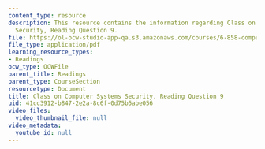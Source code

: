 ```yaml
---
content_type: resource
description: This resource contains the information regarding Class on Computer Systems
  Security, Reading Question 9.
file: https://ol-ocw-studio-app-qa.s3.amazonaws.com/courses/6-858-computer-systems-security-fall-2014/41cc3912b8472e2a8c6f0d75b5abe056_MIT6_858F14_Reading9.pdf
file_type: application/pdf
learning_resource_types:
- Readings
ocw_type: OCWFile
parent_title: Readings
parent_type: CourseSection
resourcetype: Document
title: Class on Computer Systems Security, Reading Question 9
uid: 41cc3912-b847-2e2a-8c6f-0d75b5abe056
video_files:
  video_thumbnail_file: null
video_metadata:
  youtube_id: null
---
```

